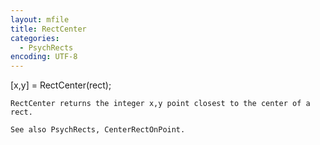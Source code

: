 ```yaml
---
layout: mfile
title: RectCenter
categories:
  - PsychRects
encoding: UTF-8
---
```


   [x,y] = RectCenter(rect);

    RectCenter returns the integer x,y point closest to the center of a rect.

    See also PsychRects, CenterRectOnPoint.